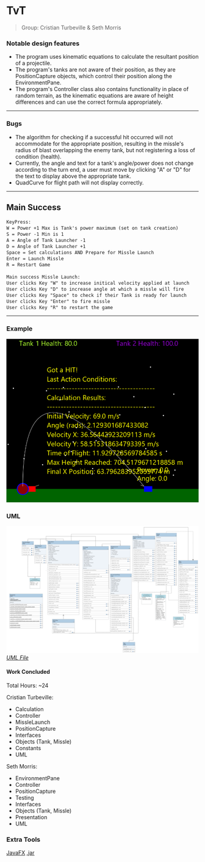 # TvT
> Group: Cristian Turbeville & Seth Morris

### Notable design features
- The program uses kinematic equations to calculate the resultant position of a projectile. <br />
- The program's tanks are not aware of their position, as they are PositionCapture objects, which control their position along the EnvironmentPane. <br />
- The program's Controller class also contains functionality in place of random terrain, as the kinematic equations are aware of height differences and can use the correct formula appropriately.
---
### Bugs
- The algorithm for checking if a successful hit occurred will not accommodate for the appropriate position, resulting in the missle's radius of blast overlapping the enemy tank, but not registering a loss of condition (health).
- Currently, the angle and text for a tank's angle/power does not change according to the turn end, a user must move by clicking "A" or "D" for the text to display above the appropriate tank.
- QuadCurve for flight path will not display correctly.
---

## Main Success

```
KeyPress:
W = Power +1 Max is Tank's power maximum (set on tank creation)
S = Power -1 Min is 1
A = Angle of Tank Launcher -1
D = Angle of Tank Launcher +1
Space = Set calculations AND Prepare for Missle Launch
Enter = Launch Missle
R = Restart Game

Main success Missle Launch:
User clicks Key "W" to increase initical velocity applied at launch
User clicks Key "D" to increase angle at which a missle will fire
User clicks Key "Space" to check if their Tank is ready for launch
User clicks Key "Enter" to fire missle
User clicks Key "R" to restart the game
```
---

### Example
![Main Success Example](/assets/msc.png)

### UML
![UML Diagram](/assets/umldiag2.png)
_[UML File](/assets/umldiag2.png)_

#### Work Concluded

Total Hours: ~24

Cristian Turbeville:
- Calculation
- Controller
- MissleLaunch
- PositionCapture
- Interfaces
- Objects (Tank, Missle)
- Constants
- UML

Seth Morris: 
- EnvironmentPane
- Controller
- PositionCapture
- Testing
- Interfaces
- Objects (Tank, Missle)
- Presentation
- UML

### Extra Tools

[JavaFX](https://openjfx.io/)
[.jar](https://cs.sfasu.edu/dsingh/)
